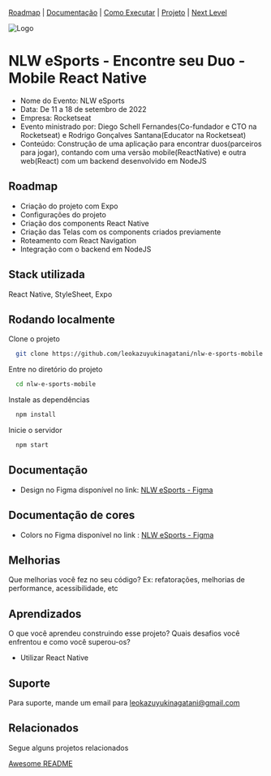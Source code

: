 [Roadmap](#roadmap) |
[Documentação](#documentação) |
[Como Executar](#rodando-localmente) |
[Projeto](#stack-utilizada) |
[Next Level](#melhorias) 

![Logo](https://global-uploads.webflow.com/632c96a9bfec45360c6f8d0a/632dab005bbf2271c32955e4_projects%20-%20nlw%20esports.jpg)


# NLW eSports - Encontre seu Duo - Mobile React Native

- Nome do Evento: NLW eSports
- Data: De 11 a 18 de setembro de 2022
- Empresa: Rocketseat
- Evento ministrado por: Diego Schell Fernandes(Co-fundador e CTO na Rocketseat) e Rodrigo Gonçalves Santana(Educator na Rocketseat)
- Conteúdo: Construção de uma aplicação para encontrar duos(parceiros para jogar), contando com uma versão mobile(ReactNative) e outra web(React) com um backend desenvolvido em NodeJS

## Roadmap

- Criação do projeto com Expo
- Configurações do projeto
- Criação dos components React Native
- Criação das Telas com os components criados previamente
- Roteamento com React Navigation
- Integração com o backend em NodeJS
## Stack utilizada
React Native, StyleSheet, Expo

## Rodando localmente

Clone o projeto

```bash
  git clone https://github.com/leokazuyukinagatani/nlw-e-sports-mobile
```

Entre no diretório do projeto

```bash
  cd nlw-e-sports-mobile
```

Instale as dependências

```bash
  npm install
```

Inicie o servidor

```bash
  npm start
```


## Documentação
- Design no Figma disponível no link:  [NLW eSports - Figma](https://www.figma.com/file/rE4POnvSJKxAW0Dmx4Weql/NLW-eSports-(Community)?node-id=0%3A1)


## Documentação de cores
- Colors no Figma disponível no link : [NLW eSports - Figma](https://www.figma.com/file/rE4POnvSJKxAW0Dmx4Weql/NLW-eSports-(Community)?node-id=58%3A424)

## Melhorias

Que melhorias você fez no seu código? Ex: refatorações, melhorias de performance, acessibilidade, etc


## Aprendizados

O que você aprendeu construindo esse projeto? Quais desafios você enfrentou e como você superou-os?

- Utilizar React Native


## Suporte

Para suporte, mande um email para [leokazuyukinagatani@gmail.com](mailto:leokazuyukinagatani@gmail.com?subject=nlw-esports-mobile)


## Relacionados

Segue alguns projetos relacionados

[Awesome README](https://github.com/matiassingers/awesome-readme)

